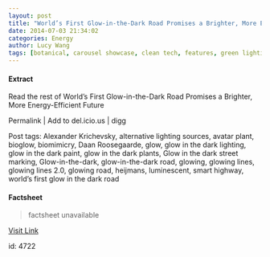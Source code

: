 ```yaml
---
layout: post
title: "World’s First Glow-in-the-Dark Road Promises a Brighter, More Energy-Efficient Future"
date: 2014-07-03 21:34:02
categories: Energy
author: Lucy Wang
tags: [botanical, carousel showcase, clean tech, features, green lighting, green transportation, renewable energy, alexander krichevsky, alternative lighting sources, avatar plant, bioglow, biomimicry, daan roosegaarde, glow, glow in the dark lighting, glow in the dark paint, glow in the dark plants, glow in the dark street marking, glow-in-the-dark, glow-in-the-dark road, glowing, glowing lines, glowing lines 2.0, glowing road, heijmans, luminescent, smart highway, world’s first glow in the dark road]
---
```



#### Extract
>











Read the rest of World&#8217;s First Glow-in-the-Dark Road Promises a Brighter, More Energy-Efficient Future


Permalink |
Add to
del.icio.us | 
digg

Post tags: Alexander Krichevsky, alternative lighting sources, avatar plant, bioglow, biomimicry, Daan Roosegaarde, glow, glow in the dark lighting, glow in the dark paint, glow in the dark plants, Glow in the dark street marking, Glow-in-the-dark, glow-in-the-dark road, glowing, glowing lines, glowing lines 2.0, glowing road, heijmans, luminescent, smart highway, world’s first glow in the dark road

#### Factsheet
>factsheet unavailable

[Visit Link](http://inhabitat.com/worlds-first-glow-in-the-dark-road-promises-a-brighter-more-energy-efficient-future/)

id:    4722
